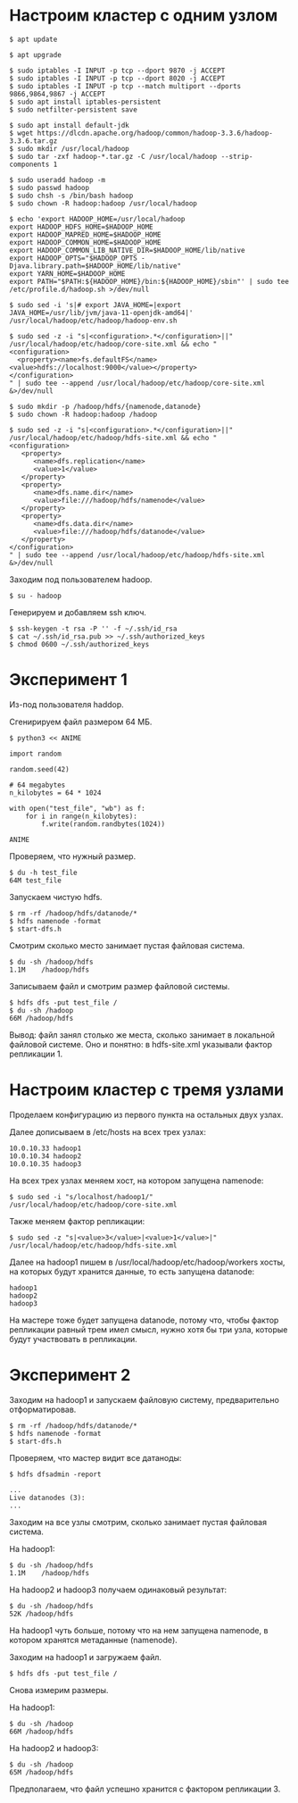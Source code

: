 # Настроим кластер с одним узлом

```
$ apt update

$ apt upgrade

$ sudo iptables -I INPUT -p tcp --dport 9870 -j ACCEPT
$ sudo iptables -I INPUT -p tcp --dport 8020 -j ACCEPT
$ sudo iptables -I INPUT -p tcp --match multiport --dports 9866,9864,9867 -j ACCEPT
$ sudo apt install iptables-persistent
$ sudo netfilter-persistent save

$ sudo apt install default-jdk
$ wget https://dlcdn.apache.org/hadoop/common/hadoop-3.3.6/hadoop-3.3.6.tar.gz
$ sudo mkdir /usr/local/hadoop
$ sudo tar -zxf hadoop-*.tar.gz -C /usr/local/hadoop --strip-components 1

$ sudo useradd hadoop -m 
$ sudo passwd hadoop
$ sudo chsh -s /bin/bash hadoop
$ sudo chown -R hadoop:hadoop /usr/local/hadoop

$ echo 'export HADOOP_HOME=/usr/local/hadoop
export HADOOP_HDFS_HOME=$HADOOP_HOME
export HADOOP_MAPRED_HOME=$HADOOP_HOME
export HADOOP_COMMON_HOME=$HADOOP_HOME
export HADOOP_COMMON_LIB_NATIVE_DIR=$HADOOP_HOME/lib/native
export HADOOP_OPTS="$HADOOP_OPTS -Djava.library.path=$HADOOP_HOME/lib/native"
export YARN_HOME=$HADOOP_HOME
export PATH="$PATH:${HADOOP_HOME}/bin:${HADOOP_HOME}/sbin"' | sudo tee /etc/profile.d/hadoop.sh >/dev/null

$ sudo sed -i 's|# export JAVA_HOME=|export JAVA_HOME=/usr/lib/jvm/java-11-openjdk-amd64|' /usr/local/hadoop/etc/hadoop/hadoop-env.sh

$ sudo sed -z -i "s|<configuration>.*</configuration>||" /usr/local/hadoop/etc/hadoop/core-site.xml && echo "
<configuration> 
  <property><name>fs.defaultFS</name><value>hdfs://localhost:9000</value></property> 
</configuration>
" | sudo tee --append /usr/local/hadoop/etc/hadoop/core-site.xml &>/dev/null

$ sudo mkdir -p /hadoop/hdfs/{namenode,datanode}
$ sudo chown -R hadoop:hadoop /hadoop

$ sudo sed -z -i "s|<configuration>.*</configuration>||" /usr/local/hadoop/etc/hadoop/hdfs-site.xml && echo "
<configuration>
   <property>
      <name>dfs.replication</name>
      <value>1</value>
   </property>
   <property>
      <name>dfs.name.dir</name>
      <value>file:///hadoop/hdfs/namenode</value>
   </property>
   <property>
      <name>dfs.data.dir</name>
      <value>file:///hadoop/hdfs/datanode</value>
   </property>
</configuration>
" | sudo tee --append /usr/local/hadoop/etc/hadoop/hdfs-site.xml &>/dev/null
```

Заходим под пользователем hadoop.

```
$ su - hadoop
```

Генерируем и добавляем ssh ключ.

```
$ ssh-keygen -t rsa -P '' -f ~/.ssh/id_rsa
$ cat ~/.ssh/id_rsa.pub >> ~/.ssh/authorized_keys
$ chmod 0600 ~/.ssh/authorized_keys
```

# Эксперимент 1

Из-под пользователя haddop.

Сгенирируем файл размером 64 МБ.

```
$ python3 << ANIME

import random

random.seed(42)

# 64 megabytes
n_kilobytes = 64 * 1024

with open("test_file", "wb") as f:
    for i in range(n_kilobytes):
        f.write(random.randbytes(1024))

ANIME
```

Проверяем, что нужный размер.

```
$ du -h test_file
64M	test_file
```


Запускаем чистую hdfs.

```
$ rm -rf /hadoop/hdfs/datanode/*
$ hdfs namenode -format
$ start-dfs.h
```

Смотрим сколько место занимает пустая файловая система.

```
$ du -sh /hadoop/hdfs
1.1M	/hadoop/hdfs
```

Записываем файл и смотрим размер файловой системы.

```
$ hdfs dfs -put test_file /
$ du -sh /hadoop
66M	/hadoop/hdfs
```

Вывод: файл занял столько же места, сколько занимает в локальной файловой системе. Оно и понятно: в hdfs-site.xml указывали фактор репликации 1.

# Настроим кластер с тремя узлами

Проделаем конфигурацию из первого пункта на остальных двух узлах.

Далее дописываем в /etc/hosts на всех трех узлах:

```
10.0.10.33 hadoop1
10.0.10.34 hadoop2
10.0.10.35 hadoop3
```

На всех трех узлах меняем хост, на котором запущена namenode:

```
$ sudo sed -i "s/localhost/hadoop1/" /usr/local/hadoop/etc/hadoop/core-site.xml
```

Также меняем фактор репликации:

```
$ sudo sed -z "s|<value>3</value>|<value>1</value>|" /usr/local/hadoop/etc/hadoop/hdfs-site.xml
```

Далее на hadoop1 пишем в /usr/local/hadoop/etc/hadoop/workers хосты, на которых будут хранится данные, то есть запущена datanode:

```
hadoop1
hadoop2
hadoop3
```

На мастере тоже будет запущена datanode, потому что, чтобы фактор репликации равный трем имел смысл, нужно хотя бы три узла, которые будут участвовать в репликации.

# Эксперимент 2

Заходим на hadoop1 и запускаем файловую систему, предварительно отформатировав.

```
$ rm -rf /hadoop/hdfs/datanode/*
$ hdfs namenode -format
$ start-dfs.h
```

Проверяем, что мастер видит все датаноды:

```
$ hdfs dfsadmin -report

...
Live datanodes (3):
...
```

Заходим на все узлы смотрим, сколько занимает пустая файловая система.

На hadoop1:

```
$ du -sh /hadoop/hdfs
1.1M	/hadoop/hdfs
```

На hadoop2 и hadoop3 получаем одинаковый результат:

```
$ du -sh /hadoop/hdfs
52K	/hadoop/hdfs
```

На hadoop1 чуть больше, потому что на нем запущена namenode, в котором хранятся метаданные (namenode).

Заходим на hadoop1 и загружаем файл.

```
$ hdfs dfs -put test_file /
```

Снова измерим размеры.

На hadoop1:

```
$ du -sh /hadoop
66M	/hadoop/hdfs
```

На hadoop2 и hadoop3:

```
$ du -sh /hadoop
65M	/hadoop/hdfs
```

Предполагаем, что файл успешно хранится с фактором репликации 3.


